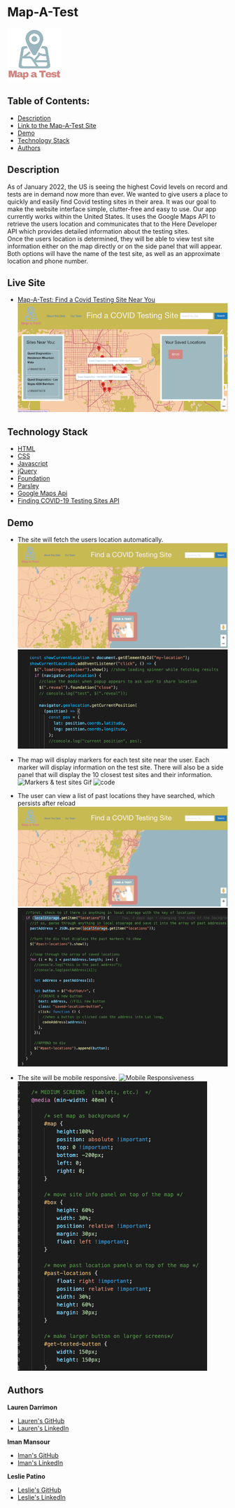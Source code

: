 # Map-A-Test

![Logo](assets/images/test-map-logo.png)

## Table of Contents:

* [Description](#description)
* [Link to the Map-A-Test Site](#live-site)
* [Demo](#demo)
* [Technology Stack](#technology-stack)
* [Authors](#authors)

## Description

As of January 2022, the US is seeing the highest Covid levels on record and tests are in demand now more than ever. We wanted to give users a place to quickly and easily find Covid testing sites in their area. It was our goal to make the website interface simple, clutter-free and easy to use. 
Our app currently works within the United States. It uses the Google Maps API to retrieve the users location and communicates that to the Here Developer API which provides detailed information about the testing sites.  
Once the users location is determined, they will be able to view test site information either on the map directly or on the side panel that will appear. Both options will have the name of the test site, as well as an approximate location and phone number.


## Live Site

* [Map-A-Test: Find a Covid Testing Site Near You](https://laurendarrimon.github.io/find-covid-testing/)
![Image of Deployed Site](assets/images/deployedsite-image.png)


## Technology Stack

* [HTML](https://developer.mozilla.org/en-US/docs/Web/HTML)
* [CSS](https://developer.mozilla.org/en-US/docs/Web/CSS)
* [Javascript](https://developer.mozilla.org/en-US/docs/Web/JavaScript)
* [jQuery](https://jquery.com/)
* [Foundation](https://get.foundation/sites/docs/index.html)
* [Parsley](https://parsleyjs.org/doc/index.html)
* [Google Maps Api](https://developers.google.com/maps/documentation/javascript/overview)
* [Finding COVID-19 Testing Sites API](https://developer.here.com/blog/finding-covid-19-testing-sites)


## Demo
* The site will fetch the users location automatically.
![Fetch Location Gif](/assets/images/READMEgifs/fetchlocation.gif)
![code](/assets/images/READMEgifs/1.searchcurrentlocation.png)

* The map will display markers for each test site near the user. Each marker will display information on the test site. There will also be a side panel that will display the 10 closest test sites and their information.
![Markers & test sites Gif](/assets/images/READMEgifs/markersandsidepanel.gif)
![code](/assets/images/READMEgifs:code/animatedmapmarkers.png)

* The user can view a list of past locations they have searched, which persists after reload
![Local Storage Gif](/assets/images/READMEgifs/localstg-ogsize.gif)
![code](/assets/images/READMEgifs/pastlocations.png)

* The site will be mobile responsive.
![Mobile Responsiveness](/assets/images/READMEgifs/mobilegif.gif)
![code](/assets/images/READMEgifs/mobileresponsive.png)


## Authors

**Lauren Darrimon**

* [Lauren's GitHub](https://github.com/LaurenDarrimon)
* [Lauren's LinkedIn](https://www.linkedin.com/in/lauren-lalita-duker-9537b1201/)

**Iman Mansour**

* [Iman's GitHub](https://github.com/imanmansour86)
* [Iman's LinkedIn](https://www.linkedin.com/in/iman-mansour-51391515/)

**Leslie Patino**

* [Leslie's GitHub](https://github.com/lesliejpatino)
* [Leslie's LinkedIn](https://www.linkedin.com/in/lesliejpatino/)
